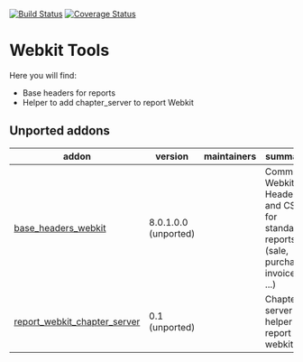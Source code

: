 [![Build Status](https://travis-ci.org/OCA/webkit-tools.svg?branch=9.0)](https://travis-ci.org/OCA/webkit-tools)
[![Coverage Status](https://img.shields.io/coveralls/OCA/webkit-tools.svg?branch=9.0)](https://coveralls.io/r/OCA/webkit-tools?branch=9.0)

Webkit Tools
============

Here you will find:

* Base headers for reports
* Helper to add chapter_server to report Webkit

[//]: # (addons)

Unported addons
---------------
addon | version | maintainers | summary
--- | --- | --- | ---
[base_headers_webkit](base_headers_webkit/) | 8.0.1.0.0 (unported) |  | Common Webkit Headers and CSS for standard reports (sale, purchase, invoices, ...)
[report_webkit_chapter_server](report_webkit_chapter_server/) | 0.1 (unported) |  | Chapter server helper for report webkit

[//]: # (end addons)
